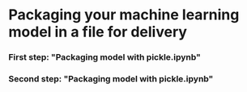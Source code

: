 # Packaging your machine learning model in a file for delivery

### First step: "Packaging model with pickle.ipynb"

### Second step: "Packaging model with pickle.ipynb"

